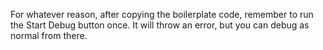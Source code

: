 For whatever reason, after copying the boilerplate code, remember to run the Start Debug button once. It will throw an error, but you can debug as normal from there.
